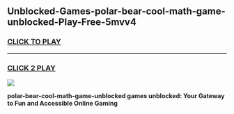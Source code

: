 
## Unblocked-Games-polar-bear-cool-math-game-unblocked-Play-Free-5mvv4
<h3>
<a href="https://premium76.site?title=polar-bear-cool-math-game-unblocked&ref=10A">CLICK TO PLAY</a></h3>
<hr>

<h3>
<a href="https://premium76.site?title=polar-bear-cool-math-game-unblocked&ref=10A">CLICK 2 PLAY</a>
  
</h3>

<a href="https://premium76.site?title=polar-bear-cool-math-game-unblocked&ref=10A"><img src="https://clearcache.store/games.png"></a>


**polar-bear-cool-math-game-unblocked games unblocked: Your Gateway to Fun and Accessible Online Gaming**

